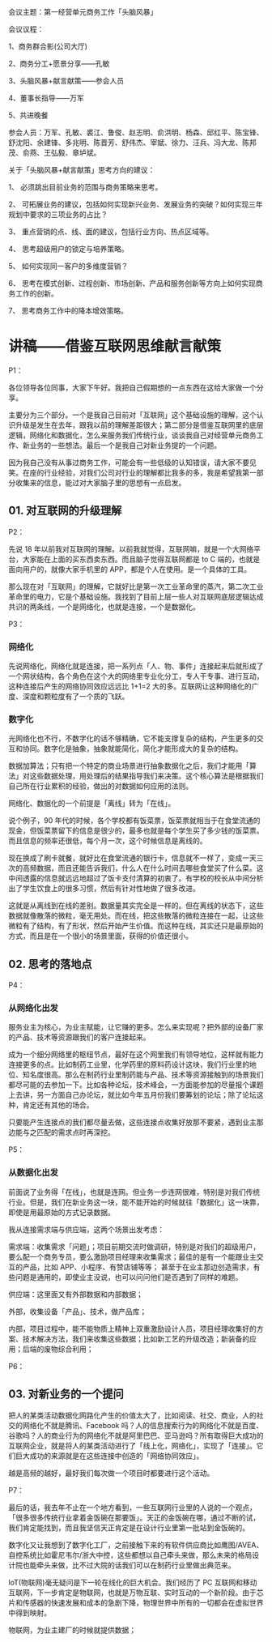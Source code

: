 会议主题：第一经营单元商务工作「头脑风暴」

会议议程：1、商务群合影(公司大厅)2、商务分工+愿景分享——孔敏3、头脑风暴+献言献策——参会人员4、董事长指导——万军

5、共进晚餐参会人员：万军、孔敏、裘江、鲁俊、赵志明、俞洪明、杨森、邱红平、陈宝锋、舒沈阳、余建锋、多兆明、陈晋芳、舒伟杰、宰斌、徐力、汪兵、冯大龙、陈邦茂、俞燕、王弘毅、章垆斌。

关于「头脑风暴+献言献策」思考方向的建议：

1、 必须跳出目前业务的范围与商务策略来思考。

2、 可拓展业务的建议，包括如何实现新兴业务、发展业务的突破？如何实现三年规划中要求的三项业务的占比？

3、 重点营销的点、线、面的建议，包括行业方向、热点区域等。

4、 思考超级用户的锁定与培养策略。

5、 如何实现同一客户的多维度营销？

6、 思考在模式创新、过程创新、市场创新、产品和服务创新等方向上如何实现商务工作的创新。

7、 思考商务工作中的降本增效策略。

# 讲稿——借鉴互联网思维献言献策

P1：

各位领导各位同事，大家下午好。我把自己假期想的一点东西在这给大家做一个分享。

主要分为三个部分。一个是我自己目前对「互联网」这个基础设施的理解，这个认识升级是发生在去年，跟我以前的理解差距很大；第二部分是借鉴互联网里的底层逻辑，网络化和数据化，怎么来服务我们传统行业，谈谈我自己对经营单元商务工作、新业务的一些想法。最后一个是我自己对新业务提的一个问题。

因为我自己没有从事过商务工作，可能会有一些低级的认知错误，请大家不要见笑。在座的行业经验，对我们公司对行业的理解都比我多的多，我是希望我第一部分收集来的信息，能过对大家脑子里的思想有一点启发。

## 01. 对互联网的升级理解

P2：

先说 18 年以前我对互联网的理解。以前我就觉得，互联网嘛，就是一个大网络平台，大家能在上面的买东西卖东西。而且脑子觉得互联网都是 to C 端的，也就是面向用户的，就像大家手机里的 APP，都是个人在使用。是一个具体的工具。

那么现在对「互联网」的理解，它就好比是第一次工业革命里的蒸汽，第二次工业革命里的电力，它是个基础设施。我找到了目前上层一些人对互联网底层逻辑达成共识的两条线，一个是网络化，也就是连接，一个是数据化。

P3：

### 网络化

先说网络化，网络化就是连接，把一系列点「人、物、事件」连接起来后就形成了一个网状结构，各个角色在这个大的网络里专业化分工，专人干专事、进行互动，这种连接后产生的网络协同效应远远比 1+1=2 大的多。互联网让这种网络化的广度、深度和颗粒度有了一个质的飞跃。

### 数字化

光网络化也不行，不数字化的话不够精确，它不能支撑复杂的结构，产生更多的交互和协同。数字化是抽象，抽象就能简化，简化才能形成大的复杂的结构。

数据加算法；只有把一个特定的商业场景进行抽象数据化之后，我们才能用「算法」对这些数据处理，用处理后的结果指导我们来决策。这个核心算法是根据我们自己所在行业累积的经验，做出的对数据如何应用的法则。

网络化、数据化的一个前提是「离线」转为「在线」。

说个例子，90 年代的时候，各个学校都有饭菜票，饭菜票就相当于在食堂流通的现金，但饭菜票留下的信息是很少的，最多也就是每个学生买了多少钱的饭菜票。而且信息的频率还很低，每个月一次，这个时候信息是离线的。

现在换成了刷卡就餐，就好比在食堂流通的银行卡，信息就不一样了，变成一天三次的高频数据，而且还能告诉我们，什么人在什么时间去哪些食堂买了什么菜。这中间透露的信息就远远地超过了饭卡支付清算的初衷了。有学校的校长从中间分析出了学生饮食上的很多习惯，然后有针对性地做了很多改进。

这就是从离线到在线的差别。数据量其实完全是一样的。但在离线的状态下，这些数据就像散落的微粒，毫无用处。而在线，把这些散落的微粒连接在一起，让这些微粒有了结构，有了形状，然后开始产生价值。而这种在线，其实还只是最原始的方式，而且是在一个很小的场景里面，获得的价值还很小。

## 02. 思考的落地点

P4：

### 从网络化出发

服务业主为核心，为业主赋能，让它赚的更多。怎么来实现呢？把外部的设备厂家的产品、技术等资源跟我们的客户连接起来。

成为一个细分网络里的枢纽节点，最好在这个网里我们有领导地位，这样就有能力连接更多的点。比如制药工业里，化学药里的原料药设计这块，我们行业里的地位、知名度很高。那么在制药行业里制药能与产品、技术等资源接触到的场景我们都尽可能的去参加一下。比如各种论坛，技术峰会，一方面能参加的尽量报个课题上去讲，另一方面自己办论坛，就比如今年五月份我们要筹划的论坛；除了论坛这种，肯定还有其他的场合。

只要能产生连接点的我们都尽量去做，这些连接点收集好放那不要紧，遇到业主那边能与之匹配的需求点时再深挖。

P5：

### 从数据化出发

前面说了业务得「在线」，也就是连网。但业务一步连网很难，特别是对我们传统行业。但是，我们在新业务这一块，能不能开始的时候就往「数据化」这一块靠，即使是用最原始的方式记录数据。

我从连接需求端与供应端，这两个场景出发考虑：

需求端：收集需求「问题」；项目前期交流时做调研，特别是对我们的超级用户，要么配一个商务专员，要么激励项目经理来收集需求；最佳的是有一个能跟业主交互的产品，比如 APP、小程序、有赞店铺等等；
甚至于在业主那边创造需求，有些问题是通用的，即使业主没说，也可以问问他们是否遇到了同样的难题。

供应端：这里面又有外部数据和内部数据；

外部，收集设备「产品」、技术，做产品库；

内部，项目过程中，能不能物质上精神上双重激励设计人员，项目经理收集好的方案、技术解决方法，我们来收集这些数据；比如新工艺的升级改造；新装备的应用；后端的废物综合利用；

P6：

## 03. 对新业务的一个提问

把人的某类活动数据化网路化产生的价值太大了，比如阅读、社交、商业，人的社交的网络化不就是腾讯、Facebook 吗？人的信息搜索行为的网络化不就是百度、谷歌吗？人的商业行为的网络化不就是阿里巴巴、亚马逊吗？所有取得巨大成功的互联网企业，就是将人的某类活动进行了「线上化，网络化」，实现了「连接」。它们巨大成功的来源就是在这些连接中创造的「网络协同效应」。

越是高频的越好，最好我们每次做一个项目时都要进行这个活动。

P7：

最后的话，我去年不止在一个地方看到，一些互联网行业里的人说的一个观点，「很多很多传统行业拿着金饭碗在那要饭」。天正的金饭碗在哪，通过不断的试，我们肯定能找到，而且我坚信天正肯定是在设计行业里第一批站到金饭碗的。

数字化又让我想到了数字化工厂，之前接触下来的有软件供应商比如鹰图/AVEA、自控系统比如霍尼韦尔/浙大中控，这些都想以自己牵头来做，那么未来的格局设计院也能牵头来做，比不过大院的话我们可以在制药行业里做出典范来。

loT(物联网)毫无疑问是下一轮在线化的巨大机会。我们经历了 PC 互联网和移动互联网，下一步肯定是物联网，也就是万物互联、实时互动的一个新阶段。由于芯片和传感器的快速发展和成本的急剧下降，物理世界中所有的一切都会在虚拟世界中得到映射。

物联网，为业主建厂的时候就提供数据；



